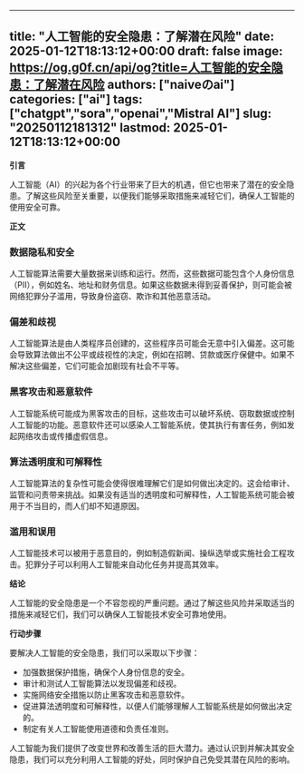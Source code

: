 
---
title: "人工智能的安全隐患：了解潜在风险"
date: 2025-01-12T18:13:12+00:00
draft: false
image: https://og.g0f.cn/api/og?title=人工智能的安全隐患：了解潜在风险
authors: ["naiveのai"]
categories: ["ai"]
tags: ["chatgpt","sora","openai","Mistral AI"]
slug: "20250112181312"
lastmod: 2025-01-12T18:13:12+00:00
---
**引言**

人工智能（AI）的兴起为各个行业带来了巨大的机遇，但它也带来了潜在的安全隐患。了解这些风险至关重要，以便我们能够采取措施来减轻它们，确保人工智能的使用安全可靠。

**正文**

### 数据隐私和安全

人工智能算法需要大量数据来训练和运行。然而，这些数据可能包含个人身份信息（PII），例如姓名、地址和财务信息。如果这些数据未得到妥善保护，则可能会被网络犯罪分子滥用，导致身份盗窃、欺诈和其他恶意活动。

### 偏差和歧视

人工智能算法是由人类程序员创建的，这些程序员可能会无意中引入偏差。这可能会导致算法做出不公平或歧视性的决定，例如在招聘、贷款或医疗保健中。如果不解决这些偏差，它们可能会加剧现有社会不平等。

### 黑客攻击和恶意软件

人工智能系统可能成为黑客攻击的目标，这些攻击可以破坏系统、窃取数据或控制人工智能的功能。恶意软件还可以感染人工智能系统，使其执行有害任务，例如发起网络攻击或传播虚假信息。

### 算法透明度和可解释性

人工智能算法的复杂性可能会使得很难理解它们是如何做出决定的。这会给审计、监管和问责带来挑战。如果没有适当的透明度和可解释性，人工智能系统可能会被用于不当目的，而人们却不知道原因。

### 滥用和误用

人工智能技术可以被用于恶意目的，例如制造假新闻、操纵选举或实施社会工程攻击。犯罪分子可以利用人工智能来自动化任务并提高其效率。

**结论**

人工智能的安全隐患是一个不容忽视的严重问题。通过了解这些风险并采取适当的措施来减轻它们，我们可以确保人工智能技术安全可靠地使用。

**行动步骤**

要解决人工智能的安全隐患，我们可以采取以下步骤：

* 加强数据保护措施，确保个人身份信息的安全。
* 审计和测试人工智能算法以发现偏差和歧视。
* 实施网络安全措施以防止黑客攻击和恶意软件。
* 促进算法透明度和可解释性，以便人们能够理解人工智能系统是如何做出决定的。
* 制定有关人工智能使用道德和负责任准则。

人工智能为我们提供了改变世界和改善生活的巨大潜力。通过认识到并解决其安全隐患，我们可以充分利用人工智能的好处，同时保护自己免受其潜在风险的影响。
